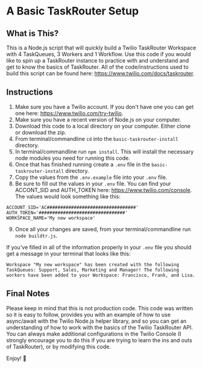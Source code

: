 # A Basic TaskRouter Setup

## What is This?

This is a Node.js script that will quickly build a Twilio TaskRouter Workspace with 4 TaskQueues, 3 Workers and 1 Workflow. Use this code if you would like to spin up a TaskRouter instance to practice with and understand and get to know the basics of TaskRouter. All of the code/instructions used to build this script can be found here: https://www.twilio.com/docs/taskrouter. 

## Instructions
1. Make sure you have a Twilio account. If you don't have one you can get one here: https://www.twilio.com/try-twilio.
2. Make sure you have a recent version of Node.js on your computer.
3. Download this code to a local directory on your computer. Either clone or download the zip.
4. From terminal/commandline `cd` into the `basic-taskrouter-install` directory.
5. In terminal/commandline run `npm install`. This will install the necessary node modules you need for running this code.
6. Once that has finished running create a `.env` file in the `basic-taskrouter-install` directory.
7. Copy the values from the `.env.example` file into your `.env` file.
8. Be sure to fill out the values in your `.env` file. You can find your ACCONT_SID and AUTH_TOKEN here: https://www.twilio.com/console. The values would look something like this:
```
ACCOUNT_SID='AC#################################'
AUTH_TOKEN='################################'
WORKSPACE_NAME='My new workspace'
```
9. Once all your changes are saved, from your terminal/commandline run `node buildtr.js`.

If you've filled in all of the information properly in your `.env` file you should get a message in your terminal that looks like this:
```
Workspace "My new workspace" has been created with the following TaskQueues: Support, Sales, Marketing and Manager! The following workers have been added to your Workspace: Francisco, Frank, and Lisa.
```

## Final Notes
Please keep in mind that this is not production code. This code was written so it is easy to follow, provides you with an example of how to use async/await with the Twilio Node.js helper library, and so you can get an understanding of how to work with the basics of the Twilio TaskRouter API. You can always make additional configurations in the Twilio Console (I strongly encourage you to do this if you are trying to learn the ins and outs of TaskRouter), or by modifying this code.

Enjoy! :beers: